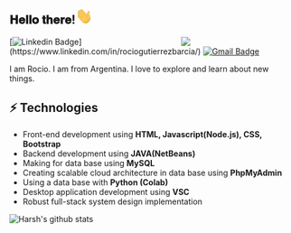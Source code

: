 <h2> 𝐇𝐞𝐥𝐥𝐨 𝐭𝐡𝐞𝐫𝐞!<img src="https://raw.githubusercontent.com/ABSphreak/ABSphreak/master/gifs/Hi.gif" width="30px"></h2>

<img align='right' src='https://user-images.githubusercontent.com/5713670/87202985-820dcb80-c2b6-11ea-9f56-7ec461c497c3.gif' width='200"'>

[![Linkedin Badge](https://img.shields.io/badge/-RocioGuba-blue?style=flat-square&logo=Linkedin&logoColor=white&link=[https://www.linkedin.com/in/rociogutierrezbarcia/](https://www.linkedin.com/in/rociogutierrezbarcia/))](https://www.linkedin.com/in/rociogutierrezbarcia/)
[![Gmail Badge](https://img.shields.io/badge/rocioguba2511@gmail.com-c14438?style=flat-square&logo=Gmail&logoColor=white&link=mailto:mailharshkhatri@gmail.com)](mailto:rocioguba2511@gmail.com)

I am Rocio. 
I am from Argentina.
I love to explore and learn about new things.


## ⚡ Technologies
- Front-end development using **HTML, Javascript(Node.js), CSS, Bootstrap**
- Backend development using **JAVA(NetBeans)**
- Making for data base using **MySQL**
- Creating scalable cloud architecture in data base using **PhpMyAdmin**
- Using a data base with **Python (Colab)**
- Desktop application development using **VSC**
- Robust full-stack system design implementation

![Harsh's github stats](https://github-readme-stats.vercel.app/api?username=RocioGuba&hide=["issues"]&show_icons=true)

<!---
RocioGuba/RocioGuba is a ✨ special ✨ repository because its `README.md` (this file) appears on your GitHub profile.
You can click the Preview link to take a look at your changes.
--->
